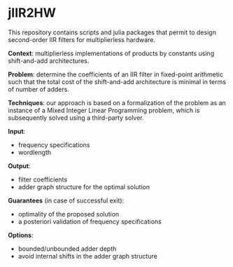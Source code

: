 # jIIR2HW

This repository contains scripts and julia packages that permit to design second-order IIR filters for multiplierless hardware.

**Context**: multiplierless implementations of products by constants using shift-and-add architectures.

**Problem**: determine the coefficients of an IIR filter in fixed-point arithmetic such that the total cost of the shift-and-add architecture is minimal in terms of number of adders.

**Techniques**: our approach is based on a formalization of the problem as an instance of a Mixed Integer Linear Programming problem, which is subsequently solved using a third-party solver.

**Input**:
* frequency specifications
* wordlength

**Output**:
* filter coefficients
* adder graph structure for the optimal solution

**Guarantees** (in case of successful exit):
* optimality of the proposed solution
* a posteriori validation of frequency specifications

**Options**:
* bounded/unbounded adder depth
* avoid internal shifts in the adder graph structure
